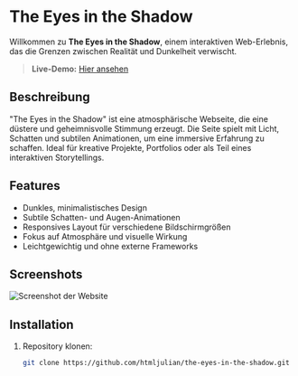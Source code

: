 # The Eyes in the Shadow

Willkommen zu **The Eyes in the Shadow**, einem interaktiven Web-Erlebnis, das die Grenzen zwischen Realität und Dunkelheit verwischt.

> **Live-Demo:** [Hier ansehen](https://htmljulian.github.io/the-eyes-in-the-shadow/index.html)

## Beschreibung

"The Eyes in the Shadow" ist eine atmosphärische Webseite, die eine düstere und geheimnisvolle Stimmung erzeugt. Die Seite spielt mit Licht, Schatten und subtilen Animationen, um eine immersive Erfahrung zu schaffen. Ideal für kreative Projekte, Portfolios oder als Teil eines interaktiven Storytellings.

## Features

- Dunkles, minimalistisches Design
- Subtile Schatten- und Augen-Animationen
- Responsives Layout für verschiedene Bildschirmgrößen
- Fokus auf Atmosphäre und visuelle Wirkung
- Leichtgewichtig und ohne externe Frameworks

## Screenshots

![Screenshot der Website](https://htmljulian.github.io/the-eyes-in-the-shadow/screenshot.png) <!-- Nur wenn du ein tatsächliches Screenshot-Bild hast -->

## Installation

1. Repository klonen:
   ```bash
   git clone https://github.com/htmljulian/the-eyes-in-the-shadow.git
